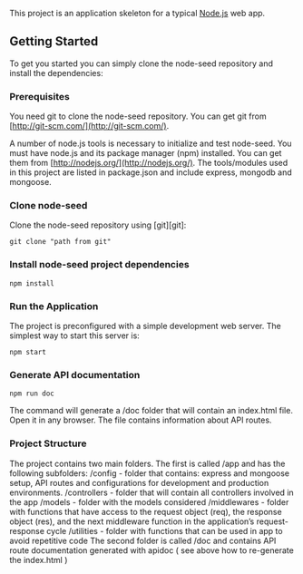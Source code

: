 This project is an application skeleton for a typical [Node.js](https://nodejs.org/) web app.

## Getting Started
To get you started you can simply clone the node-seed repository and install the dependencies:

### Prerequisites
You need git to clone the node-seed repository. You can get git from
[http://git-scm.com/](http://git-scm.com/).

A number of node.js tools is necessary to initialize and test node-seed. You must have node.js and its package manager (npm) installed. You can get them from  [http://nodejs.org/](http://nodejs.org/). The tools/modules used in this project are listed in package.json and include express, mongodb and mongoose.

### Clone node-seed
Clone the node-seed repository using [git][git]:

    git clone "path from git"

### Install node-seed project dependencies

    npm install

### Run the Application

The project is preconfigured with a simple development web server.  The simplest way to start this server is:

    npm start

### Generate API documentation

    npm run doc

The command will generate a /doc folder that will contain an index.html file. Open it in any browser. The file contains information about API routes.

### Project Structure

The project contains two main folders.
The first is called /app and has the following subfolders:
/config - folder that contains: express and mongoose setup, API routes and configurations for development and production environments.
/controllers - folder that will contain all controllers involved in the app
/models - folder with the models considered
/middlewares - folder with functions that have access to the request object (req), the response object (res), and the next middleware function in the application’s request-response cycle
/utilities - folder with functions that can be used in app to avoid repetitive code
The second folder is called /doc and contains API route documentation generated with apidoc ( see above how to re-generate the index.html )
